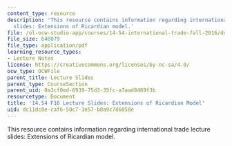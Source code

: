 ```yaml
---
content_type: resource
description: 'This resource contains information regarding international trade lecture
  slides: Extensions of Ricardian model.'
file: /ol-ocw-studio-app/courses/14-54-international-trade-fall-2016/dc11dc8ecaf650c73e57b8a9c7d6058e_MIT14_54F16_Lecture_9.pdf
file_size: 646079
file_type: application/pdf
learning_resource_types:
- Lecture Notes
license: https://creativecommons.org/licenses/by-nc-sa/4.0/
ocw_type: OCWFile
parent_title: Lecture Slides
parent_type: CourseSection
parent_uid: 0a3cf0ed-6939-75d3-35fc-a7aad8469f3b
resourcetype: Document
title: '14.54 F16 Lecture Slides: Extensions of Ricardian Model'
uid: dc11dc8e-caf6-50c7-3e57-b8a9c7d6058e
---
```

This resource contains information regarding international trade lecture slides: Extensions of Ricardian model.